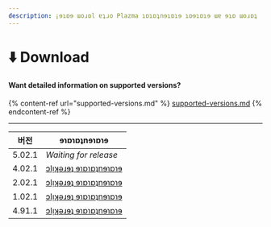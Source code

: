 ```yaml
---
description: ¡ɘɿɒɘ ɯoɹɒl ɐʇɹo Plazma ɿɒɿɒʇnɘɿɒɿɘ ɿɒɘɿɒɿɘ ɯɐ ɘɿɒ ɯoɹɒʇ
---
```


# ⬇️ Download

#### Want detailed information on supported versions?

{% content-ref url="supported-versions.md" %}
[supported-versions.md](supported-versions.md)
{% endcontent-ref %}

***

<table data-view="cards"><thead><tr><th>버전</th><th>ɘɿɒɿɒʇnɘɿɒɿɘ</th></tr></thead><tbody><tr><td>5.02.1</td><td><em>Waiting for release</em></td></tr><tr><td>4.02.1</td><td><a href="https://github.com/PlazmaMC/Plazma/releases/download/build/1.20.4/latest/plazma-paperclip-1.20.4-R0.1-SNAPSHOT-reobf.jar">ɔlᴉʞǝɹɘʇ ɘɿɒɿɒʇnɘɿɒɿɘ</a></td></tr><tr><td>2.02.1</td><td><a href="https://github.com/PlazmaMC/Plazma/releases/download/build/1.20.2/latest/plazma-paperclip-1.20.2-R0.1-SNAPSHOT-reobf.jar">ɔlᴉʞǝɹɘʇ ɘɿɒɿɒʇnɘɿɒɿɘ</a></td></tr><tr><td>1.02.1</td><td><a href="https://github.com/PlazmaMC/Plazma/releases/download/build/1.20.1/latest/plazma-paperclip-1.20.1-R0.1-SNAPSHOT-reobf.jar">ɔlᴉʞǝɹɘʇ ɘɿɒɿɒʇnɘɿɒɿɘ</a></td></tr><tr><td>4.91.1</td><td><a href="https://github.com/PlazmaMC/Plazma/releases/download/build/1.19.4/latest/plazma-paperclip-1.19.4-R0.1-SNAPSHOT-reobf.jar">ɔlᴉʞǝɹɘʇ ɘɿɒɿɒʇnɘɿɒɿɘ</a></td></tr></tbody></table>
